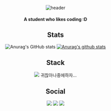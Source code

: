 <div align="center">
  
  ![header](https://capsule-render.vercel.app/api?type=Waving&color=gradient&height=170&section=header&text=Hi,%20I'm%20WIS!&fontAlign=50&fontAlignY=70&fontSize=60&fontColor=000000)
  
  #### A student who likes coding :D
  
  ## Stats
  ![Anurag's GitHub stats](https://github-readme-stats.vercel.app/api?username=wish837&show_icons=true)
  [![Anurag's github stats](https://github-readme-stats.vercel.app/api/top-langs/?username=wish837&show_icons=true&hide_border=true&title_color=004386&icon_color=004386&layout=compact)](https://github.com/wish837)
  
  ## Stack
  <img src="https://img.shields.io/badge/html5-E34F26?style=flat-square&logo=html5&logoColor=white"/></a>
  귀찮아나중에하자...
  
  ## Social
  <a href="https://velog.io/@wish837" target="_blank"><img src="https://img.shields.io/badge/velog-20c997?style=flat-square&logo=Vimeo&logoColor=white"/></a>
  <a href="https://twitter.com/wish837" target="_blank"><img src="https://img.shields.io/badge/Twitter-1DA1F2?style=flat-square&logo=Twitter&logoColor=white"/></a>
  <a href="mailto:ImWisdomH@gmail.com" target="_blank"><img src="https://img.shields.io/badge/Gmail-EA4335?style=flat-square&logo=Gmail&logoColor=white"/></a>
</div>
